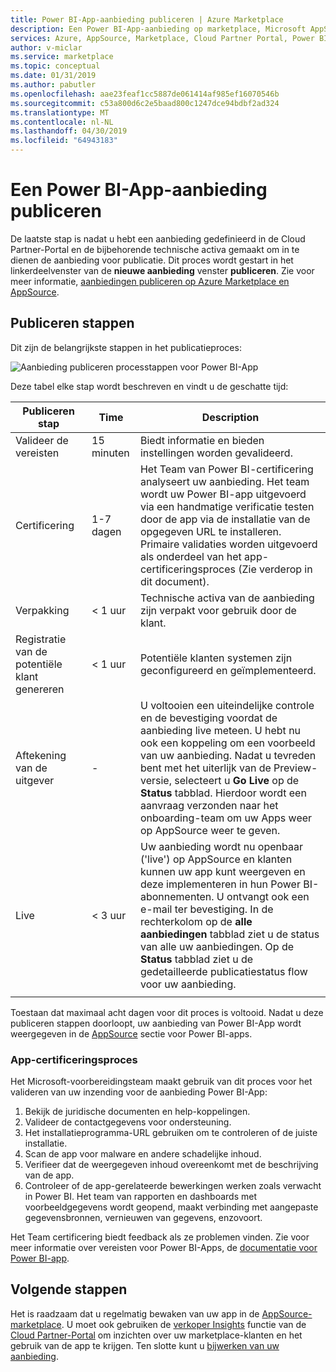```yaml
---
title: Power BI-App-aanbieding publiceren | Azure Marketplace
description: Een Power BI-App-aanbieding op marketplace, Microsoft AppSource publiceren.
services: Azure, AppSource, Marketplace, Cloud Partner Portal, Power BI
author: v-miclar
ms.service: marketplace
ms.topic: conceptual
ms.date: 01/31/2019
ms.author: pabutler
ms.openlocfilehash: aae23feaf1cc5887de061414af985ef16070546b
ms.sourcegitcommit: c53a800d6c2e5baad800c1247dce94bdbf2ad324
ms.translationtype: MT
ms.contentlocale: nl-NL
ms.lasthandoff: 04/30/2019
ms.locfileid: "64943183"
---
```

# <a name="publish-a-power-bi-app-offer"></a>Een Power BI-App-aanbieding publiceren

De laatste stap is nadat u hebt een aanbieding gedefinieerd in de Cloud Partner-Portal en de bijbehorende technische activa gemaakt om in te dienen de aanbieding voor publicatie. Dit proces wordt gestart in het linkerdeelvenster van de **nieuwe aanbieding** venster **publiceren**. Zie voor meer informatie, [aanbiedingen publiceren op Azure Marketplace en AppSource](../manage-offers/cpp-publish-offer.md).


## <a name="publishing-steps"></a>Publiceren stappen

Dit zijn de belangrijkste stappen in het publicatieproces:

![Aanbieding publiceren processtappen voor Power BI-App](./media/publishing-process-steps.png)

Deze tabel elke stap wordt beschreven en vindt u de geschatte tijd:

|   Publiceren stap            |   Time     |   Description                                                                  |
| --------------------         |------------| ----------------                                                               |
| Valideer de vereisten       | 15 minuten     | Biedt informatie en bieden instellingen worden gevalideerd.                            |
| Certificering                | 1-7 dagen   | Het Team van Power BI-certificering analyseert uw aanbieding. Het team wordt uw Power BI-app uitgevoerd via een handmatige verificatie testen door de app via de installatie van de opgegeven URL te installeren. Primaire validaties worden uitgevoerd als onderdeel van het app-certificeringsproces (Zie verderop in dit document).         |
| Verpakking                    | \< 1 uur  | Technische activa van de aanbieding zijn verpakt voor gebruik door de klant.                        |
| Registratie van de potentiële klant genereren | \< 1 uur  | Potentiële klanten systemen zijn geconfigureerd en geïmplementeerd.                                      |
| Aftekening van de uitgever            | \-         | U voltooien een uiteindelijke controle en de bevestiging voordat de aanbieding live meteen. U hebt nu ook een koppeling om een voorbeeld van uw aanbieding. Nadat u tevreden bent met het uiterlijk van de Preview-versie, selecteert u **Go Live** op de **Status** tabblad. Hierdoor wordt een aanvraag verzonden naar het onboarding-team om uw Apps weer op AppSource weer te geven.    |
| Live                         | \< 3 uur | Uw aanbieding wordt nu openbaar ('live') op AppSource en klanten kunnen uw app kunt weergeven en deze implementeren in hun Power BI-abonnementen. U ontvangt ook een e-mail ter bevestiging. In de rechterkolom op de **alle aanbiedingen** tabblad ziet u de status van alle uw aanbiedingen. Op de **Status** tabblad ziet u de gedetailleerde publicatiestatus flow voor uw aanbieding. |
|   |   |

Toestaan dat maximaal acht dagen voor dit proces is voltooid. Nadat u deze publiceren stappen doorloopt, uw aanbieding van Power BI-App wordt weergegeven in de [AppSource](https://appsource.microsoft.com/marketplace/apps?product=power-bi%20) sectie voor Power BI-apps.


### <a name="app-certification-process"></a>App-certificeringsproces

Het Microsoft-voorbereidingsteam maakt gebruik van dit proces voor het valideren van uw inzending voor de aanbieding Power BI-App:

1. Bekijk de juridische documenten en help-koppelingen.
2. Valideer de contactgegevens voor ondersteuning.
3. Het installatieprogramma-URL gebruiken om te controleren of de juiste installatie.
4. Scan de app voor malware en andere schadelijke inhoud.
5. Verifieer dat de weergegeven inhoud overeenkomt met de beschrijving van de app.
6. Controleer of de app-gerelateerde bewerkingen werken zoals verwacht in Power BI. Het team van rapporten en dashboards met voorbeeldgegevens wordt geopend, maakt verbinding met aangepaste gegevensbronnen, vernieuwen van gegevens, enzovoort.

Het Team certificering biedt feedback als ze problemen vinden.  Zie voor meer informatie over vereisten voor Power BI-Apps, de [documentatie voor Power BI-app](https://go.microsoft.com/fwlink/?linkid=2028636).


## <a name="next-steps"></a>Volgende stappen

Het is raadzaam dat u regelmatig bewaken van uw app in de [AppSource-marketplace](https://appsource.microsoft.com).  U moet ook gebruiken de [verkoper Insights](../../cloud-partner-portal-orig/si-getting-started.md) functie van de [Cloud Partner-Portal](https://cloudpartner.azure.com/#insights) om inzichten over uw marketplace-klanten en het gebruik van de app te krijgen. Ten slotte kunt u [bijwerken van uw aanbieding](./cpp-update-existing-offer.md).

